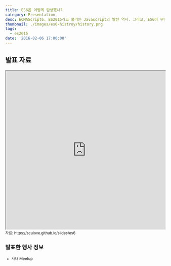```yaml
---
title: ES6은 어떻게 탄생했나?
category: Presentation
desc: ECMAScript6. ES2015라고 불리는 Javascript의 발전 역사. 그리고, ES6이 무엇인지 간단히 살펴보는 발표자료
thumbnail: ./images/es6-histroy/history.png
tags:
  - es2015
date: '2016-02-06 17:00:00'
---
```


## 발표 자료

<iframe src="https://sculove.github.io/slides/es6" width="100%" height="500px"></iframe>
<small>자료: https://sculove.github.io/slides/es6</samll>

## 발표한 행사 정보

- 사내 Meetup
